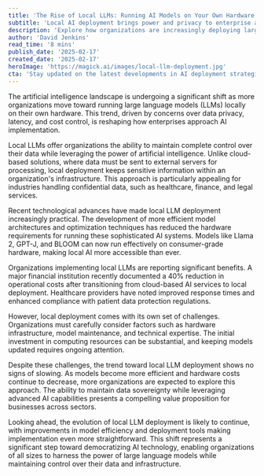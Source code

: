 ```yaml
---
title: 'The Rise of Local LLMs: Running AI Models on Your Own Hardware'
subtitle: 'Local AI deployment brings power and privacy to enterprise applications'
description: 'Explore how organizations are increasingly deploying large language models locally, gaining control over data privacy and reducing costs while maintaining AI capabilities. Learn about the benefits and challenges of running LLMs on local hardware.'
author: 'David Jenkins'
read_time: '8 mins'
publish_date: '2025-02-17'
created_date: '2025-02-17'
heroImage: 'https://magick.ai/images/local-llm-deployment.jpg'
cta: 'Stay updated on the latest developments in AI deployment strategies and local LLM implementations. Follow us on LinkedIn for expert insights and in-depth analysis of emerging trends in enterprise AI solutions.'
---
```


The artificial intelligence landscape is undergoing a significant shift as more organizations move toward running large language models (LLMs) locally on their own hardware. This trend, driven by concerns over data privacy, latency, and cost control, is reshaping how enterprises approach AI implementation.

Local LLMs offer organizations the ability to maintain complete control over their data while leveraging the power of artificial intelligence. Unlike cloud-based solutions, where data must be sent to external servers for processing, local deployment keeps sensitive information within an organization's infrastructure. This approach is particularly appealing for industries handling confidential data, such as healthcare, finance, and legal services.

Recent technological advances have made local LLM deployment increasingly practical. The development of more efficient model architectures and optimization techniques has reduced the hardware requirements for running these sophisticated AI systems. Models like Llama 2, GPT-J, and BLOOM can now run effectively on consumer-grade hardware, making local AI more accessible than ever.

Organizations implementing local LLMs are reporting significant benefits. A major financial institution recently documented a 40% reduction in operational costs after transitioning from cloud-based AI services to local deployment. Healthcare providers have noted improved response times and enhanced compliance with patient data protection regulations.

However, local deployment comes with its own set of challenges. Organizations must carefully consider factors such as hardware infrastructure, model maintenance, and technical expertise. The initial investment in computing resources can be substantial, and keeping models updated requires ongoing attention.

Despite these challenges, the trend toward local LLM deployment shows no signs of slowing. As models become more efficient and hardware costs continue to decrease, more organizations are expected to explore this approach. The ability to maintain data sovereignty while leveraging advanced AI capabilities presents a compelling value proposition for businesses across sectors.

Looking ahead, the evolution of local LLM deployment is likely to continue, with improvements in model efficiency and deployment tools making implementation even more straightforward. This shift represents a significant step toward democratizing AI technology, enabling organizations of all sizes to harness the power of large language models while maintaining control over their data and infrastructure.